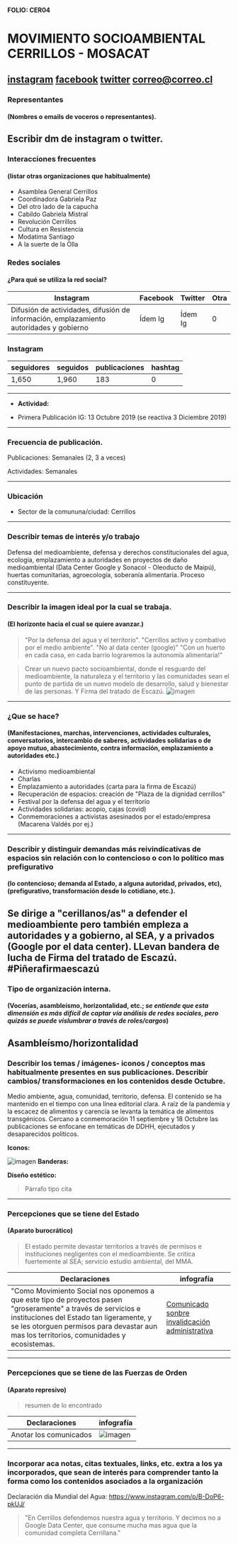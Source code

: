 #### FOLIO: CER04
# MOVIMIENTO SOCIOAMBIENTAL CERRILLOS - MOSACAT

[instagram](https://www.instagram.com/mosacatchile/)
[facebook](https://www.facebook.com/mosacatchile/)
[twitter](https://twitter.com/mosacatchile)
<correo@correo.cl>
---

### Representantes
#### (Nombres o emails de voceros o representantes).
Escribir dm de instagram o twitter.
---
### Interacciones frecuentes
#### (listar otras organizaciones que habitualmente)
* Asamblea General Cerrillos 
* Coordinadora Gabriela Paz
* Del otro lado de la capucha
* Cabildo Gabriela Mistral 
* Revolución Cerrillos 
* Cultura en Resistencia
* Modatima Santiago
* A la suerte de la Olla

### Redes sociales
#### ¿Para qué se utiliza la red social?
| Instagram | Facebook | Twitter | Otra 
|---|---|---|---|
|Difusión de actividades, difusión de información, emplazamiento autoridades y gobierno|Ídem Ig|Ídem Ig| 0|

### **Instagram**
| seguidores | seguidos | publicaciones | hashtag 
|---|---|---|---|
|1,650|1,960|183| 0

---

* **Actividad:**   

* Primera Publicación IG: 13 Octubre 2019 (se reactiva 3 Diciembre 2019)

---
### Frecuencia de publicación.

Publicaciones: Semanales (2, 3 a veces)

Actividades: Semanales 

---
### Ubicación
* Sector de la comununa/ciudad: Cerrillos

---
### Describir temas de interés y/o trabajo
Defensa del medioambiente, defensa y derechos constitucionales del agua, ecología, emplazamiento a autoridades en proyectos de daño medioambiental (Data Center Google y Sonacol - Oleoducto de Maipú), huertas comunitarias, agroecología, soberanía alimentaria. Proceso constituyente. 

---
### Describir la imagen ideal por la cual se trabaja.
#### (El horizonte hacia el cual se quiere avanzar.)
>"Por la defensa del agua y el territorio". "Cerrillos activo y combativo por el medio ambiente". "No al data center (google)" "Con un huerto en cada casa, en cada barrio lograremos la autonomía alimentaria!"

> Crear un nuevo pacto socioambiental, donde el resguardo del medioambiente, la naturaleza y el territorio y las comunidades sean el punto de partida de un nuevo modelo de desarrollo, salud y bienestar de las personas. Y Firma del tratado de Escazú. 
 ![imagen](MOSACAT.png)
---
### ¿Que se hace?
#### (Manifestaciones, marchas, intervenciones, actividades culturales, conversatorios, intercambio de saberes, actividades solidarias o de apoyo mutuo, abastecimiento, contra información, emplazamiento a autoridades etc.)
* Activismo medioambiental
* Charlas
* Emplazamiento a autoridades (carta para la firma de Escazú)
* Recuperación de espacios: creación de "Plaza de la dignidad cerrillos" 
* Festival por  la defensa del agua y el territorio 
* Actividades solidarias: acopio, cajas (covid)
* Conmemoraciones a activistas asesinados por el estado/empresa (Macarena Valdés por ej.)
---
### Describir y distinguir demandas más reivindicativas de espacios sin relación con lo contencioso o con lo político mas prefigurativo
#### (lo contencioso; demanda al Estado, a alguna autoridad, privados, etc), (prefigurativo, transformación desde lo cotidiano, etc.).
Se dirige a "cerillanos/as" a defender el medioambiente pero también empleza a autoridades y a gobierno, al SEA, y a privados (Google por el data center). LLevan bandera de lucha de Firma del tratado de Escazú. #Piñerafirmaescazú
---
### Tipo de organización interna.
#### (Vocerías, asambleísmo, horizontalidad, etc.; *se entiende que esta dimensión es más difícil de captar vía análisis de redes sociales, pero quizás se puede vislumbrar a través de roles/cargos*)
Asambleísmo/horizontalidad
---
### Describir los temas / imágenes- iconos / conceptos mas habitualmente presentes en sus publicaciones. Describir cambios/ transformaciones en los contenidos desde Octubre.
Medio ambiente, agua, comunidad,  territorio, defensa. El contenido se ha mantenido en el tiempo con una línea editorial clara. A raíz de la pandemia y la escacez de alimentos y carencia se levanta la temática de alimentos transgénicos. Cercano a conmemoración 11 septiembre y 18 Octubre las publicaciones se enfocane en temáticas de DDHH, ejecutados y desaparecidos políticos. 


**Iconos:**

![imagen](logomosacat.png)
**Banderas:**

**Diseño estético:**

> Párrafo tipo cita 

---
### Percepciones que se tiene del Estado
#### (Aparato burocrático)
> El estado permite devastar territorios a través de permisos e instituciones negligentes con el medioambiente. Se critica fuertemente al SEA; servicio estudio ambiental, del MMA. 

| Declaraciones | infografía | 
|---|---|
|"Como Movimiento Social nos oponemos a que este tipo de proyectos pasen "groseramente" a través de servicios e instituciones del Estado tan ligeramente, y se les otorguen permisos para devastar aun mas los territorios, comunidades y ecosistemas. | [Comunicado sonbre invalidcación administrativa](https://www.instagram.com/p/B-uz7bEp80H/) |

---
### Percepciones que se tiene de las Fuerzas de Orden
#### (Aparato represivo)
> resumen de lo encontrado

| Declaraciones | infografía | 
|---|---|
|Anotar los comunicados | ![imagen]() |


---
### Incorporar aca notas, citas textuales, links, etc. extra a los ya incorporados, que sean de interés para comprender tanto la forma como los contenidos asociados a la organización
Declaración día Mundial del Agua: https://www.instagram.com/p/B-DoP6-pkUJ/ 
>"En Cerrillos defendemos nuestra agua y territorio.
Y decimos no a Google Data Center, que consume mucha mas agua que la comunidad completa Cerrillana."